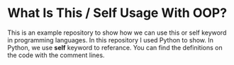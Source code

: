 # What Is This / Self Usage With OOP? 

This is an example repository to show how we can use this or self keyword in programming languages. In this repository I used Python to show. In Python, we use <strong>self</strong> keyword to referance. You can find the definitions on the code with the comment lines.